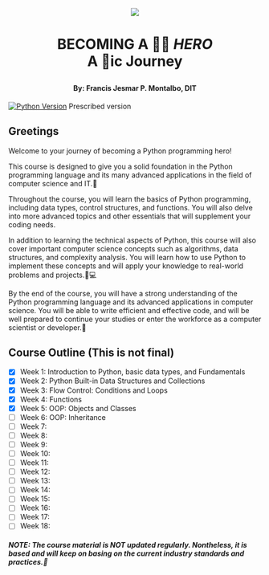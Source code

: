 
<p align="center">
  <img src="https://user-images.githubusercontent.com/65653238/212522749-e67eeb54-c942-4e35-a768-8374e61a5237.png"/>
<h1 align="center">BECOMING A 👨‍💻 <b><i>HERO</i></b>
<br>A 🐍ic Journey </br></p>

<h4 align="center">By: Francis Jesmar P. Montalbo, DIT</h4>

[![Python Version](https://img.shields.io/badge/python-3.8%2B-blue.svg)](https://www.python.org/downloads/release/python-380/) Prescribed version

## Greetings

<p>Welcome to your journey of becoming a Python programming hero!</p> 
<p>This course is designed to give you a solid foundation in the Python programming language and its many advanced applications in the field of computer science and IT.🚀</p>

<p>Throughout the course, you will learn the basics of Python programming, including data types, control structures, and functions. You will also delve into more advanced topics and other essentials that will supplement your coding needs.</p>

<p>In addition to learning the technical aspects of Python, this course will also cover important computer science concepts such as algorithms, data structures, and complexity analysis. You will learn how to use Python to implement these concepts and will apply your knowledge to real-world problems and projects.🤔💻</p>

<p>By the end of the course, you will have a strong understanding of the Python programming language and its advanced applications in computer science. You will be able to write efficient and effective code, and will be well prepared to continue your studies or enter the workforce as a computer scientist or developer.💼</p>

## Course Outline (This is not final)
- [x] Week 1: Introduction to Python, basic data types, and Fundamentals
- [x] Week 2: Python Built-in Data Structures and Collections
- [x] Week 3: Flow Control: Conditions and Loops
- [x] Week 4: Functions
- [x] Week 5: OOP: Objects and Classes
- [ ] Week 6: OOP: Inheritance
- [ ] Week 7: 
- [ ] Week 8: 
- [ ] Week 9: 
- [ ] Week 10:
- [ ] Week 11: 
- [ ]  Week 12: 
- [ ]  Week 13: 
- [ ]  Week 14: 
- [ ]  Week 15: 
- [ ]  Week 16: 
- [ ]  Week 17: 
- [ ]  Week 18:

##### NOTE: The course material is NOT updated regularly. Nontheless, it is based and will keep on basing on the current industry standards and practices.🚀
